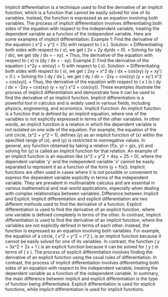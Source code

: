 Implicit differentiation is a technique used to find the derivative of an implicit function, which is a function that cannot be easily solved for one of its variables. Instead, the function is expressed as an equation involving both variables. The process of implicit differentiation involves differentiating both sides of the equation with respect to the independent variable, treating the dependent variable as a function of the independent variable. Here are some examples of implicit differentiation:
Example 1:
Find the derivative of the equation ( x^2 + y^2 = 25) with respect to ( x ).
Solution:
•	Differentiating both sides with respect to ( x), we get ( 2x + 2y dy/dx = 0).
•	Solving for (dy / dx), we get (dy / dx = - xy).
•	Thus, the derivative of the equation with respect to ( x) is (dy / dx = - xy).
Example 2:
Find the derivative of the equation ( x^2y + sin(xy) = 1) with respect to ( x).
Solution:
•	Differentiating both sides with respect to ( x), we get ( 2xy + x^2 dy / dx + cos(xy) (y + xy') = 0 \).
•	Solving for ( dy / dx ), we get ( dy / dx = -2xy + cos(xy) (y + xy')  x^2 + cos(xy)).
•	Thus, the derivative of the equation with respect to ( x ) is ( dy / dx = -2xy + cos(xy) (y + xy') x^2 + cos(xy)).
These examples illustrate the process of implicit differentiation and demonstrate how it can be used to find the derivative of an implicit function. Implicit differentiation is a powerful tool in calculus and is widely used in various fields, including physics, engineering, and economics.
Implicit Function:
An implicit function is a function that is defined by an implicit equation, where one of the variables is not explicitly expressed in terms of the other variables. In other words, an implicit function is a relation in which the dependent variable is not isolated on one side of the equation. For example, the equation of the unit circle, \(x^2 + y^2 = 1\), defines \(y\) as an implicit function of \(x\) within the specified range of \(x\), and \(y\) is restricted to nonnegative values.
In general, any function obtained by taking a relation \(f(x, y) = g(x, y)\) and solving for \(y\) is called an implicit function for that relation. An example of an implicit function is an equation like \(x^2 + y^2 + 4xy + 25 = 0\), where the dependent variable 'y' and the independent variable 'x' cannot be easily separated to represent it as a function of the form \(y = f(x)\).
Implicit functions are often used in cases where it is not possible or convenient to express the dependent variable explicitly in terms of the independent variable. They are prevalent in multivariable calculus and are essential in various mathematical and real-world applications, especially when dealing with complex relationships between variables.
Difference between Implicit and Explicit:
Implicit differentiation and explicit differentiation are two different methods used to find the derivative of a function. Explicit differentiation is used to find the derivative of an explicit function, where one variable is defined completely in terms of the other. In contrast, implicit differentiation is used to find the derivative of an implicit function, where the variables are not explicitly defined in terms of each other. Instead, the function is expressed as an equation involving both variables.
For example, the equation of a circle, \( x^2 + y^2 = r^2 \), is an implicit function because it cannot be easily solved for one of its variables. In contrast, the function \( y = 3x^2 + 2x + 1 \) is an explicit function because it can be solved for \( y \) in terms of \( x \).
The process of explicit differentiation involves finding the derivative of an explicit function using the usual rules of differentiation. In contrast, the process of implicit differentiation involves differentiating both sides of an equation with respect to the independent variable, treating the dependent variable as a function of the independent variable.
In summary, the main difference between implicit and explicit differentiation is the type of function being differentiated. Explicit differentiation is used for explicit functions, while implicit differentiation is used for implicit functions.
